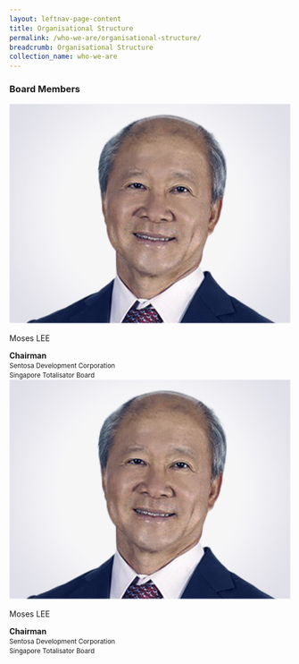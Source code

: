 ```yaml
---
layout: leftnav-page-content
title: Organisational Structure
permalink: /who-we-are/organisational-structure/
breadcrumb: Organisational Structure
collection_name: who-we-are
---
```


### **Board Members**

<div class="row">
    <div class="col is-5">
        <div class="col is-4">
            <img src="/images/organisational-structure/MrMosesLEE.jpg" alt="Mr Moses LEE">
        </div>
        <div class="col is-8">
            <p class="title is-4">Moses LEE</p>
            <strong>Chairman</strong>
            <br>
            <small>Sentosa Development Corporation</small>
            <br>
            <small>Singapore Totalisator Board</small>
        </div>
    </div>
    <div class="col is-5">
        <div class="col is-4">
            <img src="/images/organisational-structure/MrMosesLEE.jpg" alt="Mr Moses LEE">
        </div>
        <div class="col is-8">
            <p class="title is-4">Moses LEE</p>
            <strong>Chairman</strong>
            <br>
            <small>Sentosa Development Corporation</small>
            <br>
            <small>Singapore Totalisator Board</small>
        </div>
    </div>
</div>

